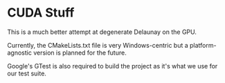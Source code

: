 # CUDA Stuff

This is a much better attempt at degenerate Delaunay on the GPU.

Currently, the CMakeLists.txt file is very Windows-centric but a platform-agnostic
version is planned for the future. 

Google's GTest is also required to build the project as it's what we use for our
test suite.

